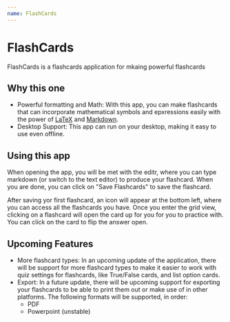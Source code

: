 ```yaml
---
name: FlashCards
---
```


# FlashCards

FlashCards is a flashcards application for mkaing powerful flashcards

## Why this one

- Powerful formatting and Math: With this app, you can make flashcards that can incorporate mathematical symbols and epxressions easily with the power of [LaTeX]() and [Markdown]().
- Desktop Support: This app can run on your desktop, making it easy to use even offline.

## Using this app

When opening the app, you will be met with the editr, where you can type markdown (or switch to the text editor) to produce your flashcard. When you are done, you can click on "Save Flashcards" to save the flashcard.

After saving yor first flashcard, an icon will appear at the bottom left, where you can access all the flashcards you have. Once you enter the grid view, clicking on a flashcard will open the card up for you for you to practice with. You can click on the card to flip the answer open.

## Upcoming Features

- More flashcard types: In an upcoming update of the application, there will be support for more flashcard types to make it easier to work with quiz settings for flashcards, like True/False cards, and list option cards.
- Export: In a future update, there will be upcoming support for exporting your flashcards to be able to print them out or make use of in other platforms. The following formats will be supported, in order:
  - PDF
  - Powerpoint (unstable)
